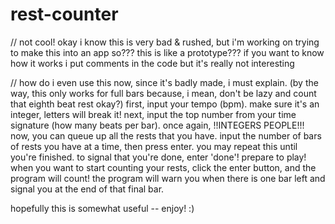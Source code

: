 # rest-counter

// not cool!
okay i know this is very bad & rushed, but i'm working on trying to make this into an app so??? this is like a prototype??? 
if you want to know how it works i put comments in the code but it's really not interesting

// how do i even use this
now, since it's badly made, i must explain. 
(by the way, this only works for full bars because, i mean, don't be lazy and count that eighth beat rest okay?)
first, input your tempo (bpm). make sure it's an integer, letters will break it!
next, input the top number from your time signature (how many beats per bar). once again, !!INTEGERS PEOPLE!!!
now, you can queue up all the rests that you have. input the number of bars of rests you have at a time, then press enter. you may repeat this until you're finished. to signal that you're done, enter 'done'!
prepare to play! when you want to start counting your rests, click the enter button, and the program will count!
the program will warn you when there is one bar left and signal you at the end of that final bar.

hopefully this is somewhat useful -- enjoy! :)


